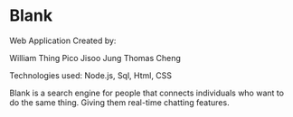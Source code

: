 # Blank

Web Application Created by:

William Thing
Pico
Jisoo Jung
Thomas Cheng

Technologies used: Node.js, Sql, Html, CSS

Blank is a search engine for people that connects individuals who want to do the same thing. Giving them real-time chatting features.